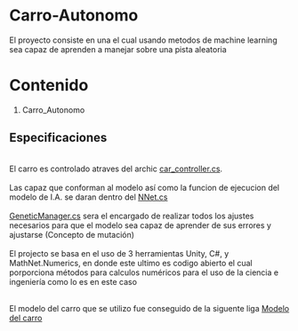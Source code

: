# Carro-Autonomo
El proyecto consiste en una el cual usando metodos de machine learning sea capaz de aprenden a manejar sobre una pista aleatoria 

# Contenido
1. Carro_Autonomo

## Especificaciones

<br>El carro es controlado atraves del archic [car_controller.cs](https://github.com/X4ndre/Carro-Autonomo/blob/main/Assets/car_contoller.cs).<br/>
<br>Las capaz que conforman al modelo así como la funcion de ejecucion del modelo de I.A. se daran dentro del [NNet.cs](https://github.com/X4ndre/Carro-Autonomo/blob/main/Assets/NNet.cs)<br/>
<br>[GeneticManager.cs](https://github.com/X4ndre/Carro-Autonomo/blob/main/Assets/GeneticManager.cs) sera el encargado de realizar todos los ajustes necesarios para que el modelo sea capaz de aprender de sus errores y ajustarse (Concepto de mutación)<br/>
<br>El projecto se basa en el uso de 3 herramientas Unity, C#, y MathNet.Numerics, en donde este ultimo es codigo abierto el cual porporciona métodos para calculos numéricos para el uso de la ciencia e ingeniería como lo es en este caso<br/>

<br>El modelo del carro que se utilizo fue conseguido de la siguente liga
[Modelo del carro](https://sketchfab.com/3d-models/lightning-mcqueen-b33dd46a8745401a8e5f579e624ddc20)<br/>
